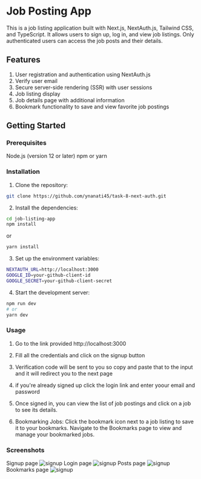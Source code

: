 # Job Posting App

This is a job listing application built with Next.js, NextAuth.js, Tailwind CSS, and TypeScript. It allows users to sign up, log in, and view job listings. Only authenticated users can access the job posts and their details.

## Features

1. User registration and authentication using NextAuth.js
2. Verify user email
3. Secure server-side rendering (SSR) with user sessions
4. Job listing display
5. Job details page with additional information
6. Bookmark functionality to save and view favorite job postings

## Getting Started

### Prerequisites

Node.js (version 12 or later)
npm or yarn

### Installation

1. Clone the repository:

```bash
git clone https://github.com/ynanati45/task-8-next-auth.git
```

2. Install the dependencies:

```bash
cd job-listing-app
npm install
```

or

```bash
yarn install
```

3. Set up the environment variables:

```bash
NEXTAUTH_URL=http://localhost:3000
GOOGLE_ID=your-github-client-id
GOOGLE_SECRET=your-github-client-secret
```

4. Start the development server:

```bash
npm run dev
# or
yarn dev
```

### Usage

1. Go to the link provided http://localhost:3000
2. Fill all the credentials and click on the signup button
3. Verification code will be sent to you so copy and paste that to the input and it will redirect you to the next page
4. if you're already signed up click the login link and enter yoour email and password

5. Once signed in, you can view the list of job postings and click on a job to see its details.
6. Bookmarking Jobs:
   Click the bookmark icon next to a job listing to save it to your bookmarks.
   Navigate to the Bookmarks page to view and manage your bookmarked jobs.

### Screenshots

Signup page
![signup]('assets/signup.png')
Login page
![signup]('assets/signup.png')
Posts page
![signup]('assets/signup.png')
Bookmarks page
![signup]('assets/signup.png')
